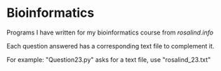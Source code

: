 # Bioinformatics
Programs I have written for my bioinformatics course from *rosalind.info*

Each question answered has a corresponding text file to complement it.

For example: "Question23.py" asks for a text file, use "rosalind_23.txt"
